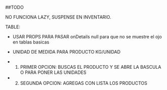 ##TODO

NO FUNCIONA LAZY, SUSPENSE EN INVENTARIO.

TABLE: 
- USAR PROPS PARA PASAR onDetails null para que no se muestre el ojo en tablas basicas

- UNIDAD DE MEDIDA PARA PRODUCTO KG/UNIDAD

<!-- - EL PRODUCTO PONGAS EL ID QUE PONGAS SIEMPRE DEVUELVE EL PRIMERO Y UNICO REGISTRO -->


- 1. PRIMER OPCION: BUSCAS EL PRODUCTO Y SE ABRE LA BASCULA O PARA PONER LAS UNIDADES
- 2. SEGUNDA OPCION: AGREGAS CON LISTA LOS PRODUCTOS